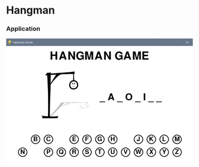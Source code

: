# Hangman


### Application
![](https://github.com/chirag-goel360/Hangman/blob/main/application.png)
